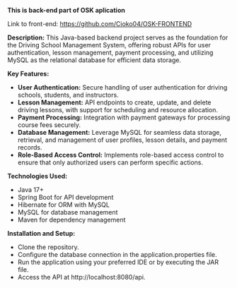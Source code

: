 **This is back-end part of OSK aplication**

Link to front-end: https://github.com/Cioko04/OSK-FRONTEND

**Description:**
This Java-based backend project serves as the foundation for the Driving School Management System, offering robust APIs for user authentication, lesson management, payment processing, and utilizing MySQL as the relational database for efficient data storage.

**Key Features:**

- **User Authentication:** Secure handling of user authentication for driving schools, students, and instructors.
- **Lesson Management:** API endpoints to create, update, and delete driving lessons, with support for scheduling and resource allocation.
- **Payment Processing:** Integration with payment gateways for processing course fees securely.
- **Database Management:** Leverage MySQL for seamless data storage, retrieval, and management of user profiles, lesson details, and payment records.
- **Role-Based Access Control:** Implements role-based access control to ensure that only authorized users can perform specific actions.

  
**Technologies Used:**

- Java 17+
- Spring Boot for API development
- Hibernate for ORM with MySQL
- MySQL for database management
- Maven for dependency management


**Installation and Setup:**

- Clone the repository.
- Configure the database connection in the application.properties file.
- Run the application using your preferred IDE or by executing the JAR file.
- Access the API at http://localhost:8080/api.
